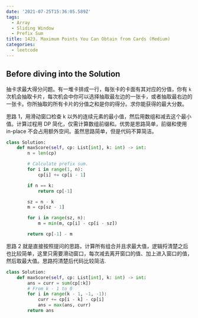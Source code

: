 ```yaml
---
date: '2021-07-25T15:36:05.589Z'
tags:
  - Array
  - Sliding Window
  - Prefix Sum
title: 1423. Maximum Points You Can Obtain from Cards (Medium)
categories:
  - leetcode
---
```


## Before diving into the Solution

抽卡求最大得分问题。有一堆卡排成一行，每张卡的卡面有其对应的分值，你有 `k` 次机会抽取卡片，每次机会中你可以选择抽取最左边的一张卡，或者抽取最右边的一张卡。你所抽取的所有卡片的分值之和是你的得分。求你能获得的最大分数。

<!-- more -->

思路 1，用滑动窗口检查 k 以外的连续元素的最小值，然后用数组和减去这个最小值。计算过程用 DP 简化，仅需计算数组前缀和。优势是思路简单，前缀和使用 in-place 不会占用额外空间。虽然思路简单，但是代码不算简洁。

```python
class Solution:
    def maxScore(self, cp: List[int], k: int) -> int:
        n = len(cp)

        # Calculate prefix sum.
        for i in range(1, n):
            cp[i] += cp[i - 1]

        if n == k:
            return cp[-1]

        sz = n - k
        m = cp[sz - 1]

        for i in range(sz, n):
            m = min(m, cp[i] - cp[i - sz])

        return cp[-1] - m
```

思路 2 就是直接按照提问的思路，计算所有组合并且求最大值，逻辑捋清楚之后也比较简单，这里只需要滑动窗口，每次减去离开窗口的值、加上进入窗口的值，然后取最大值。思路捋清楚后代码比较简洁.

```python
class Solution:
    def maxScore(self, cp: List[int], k: int) -> int:
        ans = curr = sum(cp[:k])
        # From k - 1 to 0
        for i in range(k - 1, -1, -1):
            curr += cp[i - k] - cp[i]
            ans = max(ans, curr)
        return ans
```
